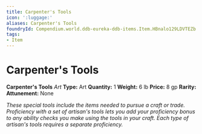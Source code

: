 ```yaml
---
title: Carpenter's Tools
icon: ':luggage:'
aliases: Carpenter's Tools
foundryId: Compendium.world.ddb-eureka-ddb-items.Item.HBnalo129LDVTEZb
tags:
- Item
---
```


# Carpenter's Tools

**Carpenter's Tools**
_Art_
**Type:** Art
**Quantity:** 1
**Weight:** 6 lb
**Price:** 8 gp
**Rarity:** 
**Attunement:** None

*These special tools include the items needed to pursue a craft or trade. Proficiency with a set of artisan's tools lets you add your proficiency bonus to any ability checks you make using the tools in your craft. Each type of artisan's tools requires a separate proficiency.*